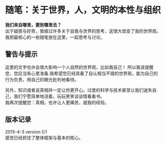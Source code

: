 随笔：关于世界，人，文明的本性与组织
========

__我们来自哪里，要到哪里去？__  
出于疑惑与好奇，我做过许多关于自我与世界的思考，这很大改变了我的世界观。  
我把最核心的一些随笔放在这里，一起思考与讨论。

警告与提示
----------
这里的文字也许会很大影响一个人自然的世界观，比如我自己！
所以我该提醒您，您应当有心里准备.我希望您已经具备了自认相当不错的世界观，能为自己的行为负责，用自己的眼光批判地看待。  

另外，知识或者说真相并一定让你更开心。过度的科学与技术甚至让我们迷失自己，我们宁愿简单地活着，玩玩笑笑谈谈情看看书。  
我再次提醒您：真相，也许让人更痛苦，就我的经验。

版本记录
------------
2015-4-3 version 0.1  
感觉已经抓住了整体框架与基本的核心。

